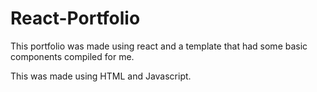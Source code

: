 # React-Portfolio

This portfolio was made using react and a template that had some basic components compiled for me.


This was made using HTML and Javascript.